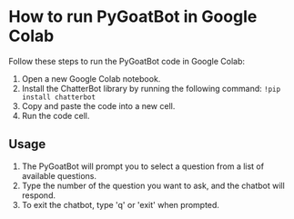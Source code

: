 # How to run PyGoatBot in Google Colab

Follow these steps to run the PyGoatBot code in Google Colab:
1. Open a new Google Colab notebook.
2. Install the ChatterBot library by running the following command: `!pip install chatterbot`
3. Copy and paste the code into a new cell.
4. Run the code cell.

## Usage
1. The PyGoatBot will prompt you to select a question from a list of available questions.
2. Type the number of the question you want to ask, and the chatbot will respond.
3. To exit the chatbot, type 'q' or 'exit' when prompted.
